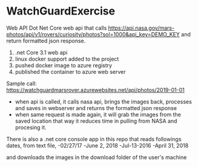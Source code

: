 # WatchGuardExercise
Web API
Dot Net Core web api that calls https://api.nasa.gov/mars-photos/api/v1/rovers/curiosity/photos?sol=1000&api_key=DEMO_KEY and return formatted json response.

1. .net Core 3.1 web api
2. linux docker support added to the project
3. pushed docker image to azure registry
4. published the container to azure web server

Sample call: https://watchguardmarsrover.azurewebsites.net/api/photos/2019-01-01
- when api is called, it calls nasa api, brings the images back, processes and saves in webserver and returns the formatted json response
- when same request is made again, it will grab the images from the saved location that way it reduces time in pulling from NASA and procesing it.

There is also a .net core console app in this repo that reads followings dates, from text file,
 -02/27/17
 -June 2, 2018
 -Jul-13-2016
 -April 31, 2018
 
 and downloads the images in the download folder of the user's machine

